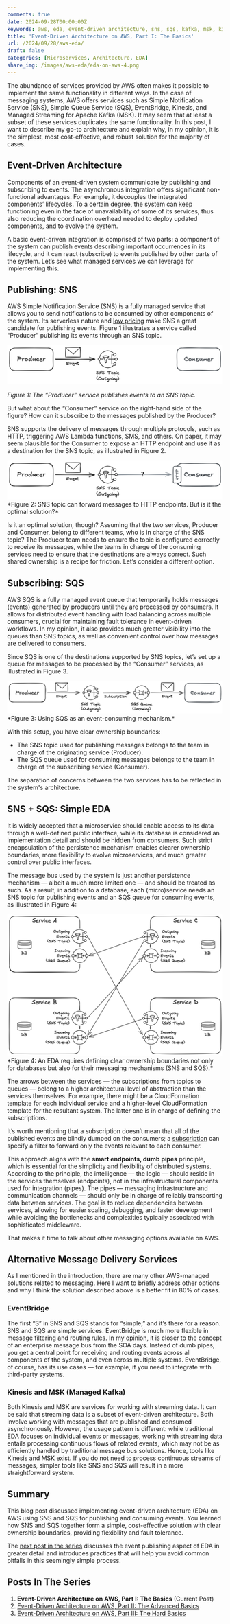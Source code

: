 ```yaml
---
comments: true
date: 2024-09-28T00:00:00Z
keywords: aws, eda, event-driven architecture, sns, sqs, kafka, msk, kinesis, microservices, event-driven, architecture, design principles, engineering, design, software, architecture
title: 'Event-Driven Architecture on AWS, Part I: The Basics'
url: /2024/09/28/aws-eda/
draft: false
categories: [Microservices, Architecture, EDA]
share_img: /images/aws-eda/eda-on-aws-4.png
---
```


The abundance of services provided by AWS often makes it possible to implement the same functionality in different ways. In the case of messaging systems, AWS offers services such as Simple Notification Service (SNS), Simple Queue Service (SQS), EventBridge, Kinesis, and Managed Streaming for Apache Kafka (MSK). It may seem that at least a subset of these services duplicates the same functionality. In this post, I want to describe my go-to architecture and explain why, in my opinion, it is the simplest, most cost-effective, and robust solution for the majority of cases.

## Event-Driven Architecture
Components of an event-driven system communicate by publishing and subscribing to events. The asynchronous integration offers significant non-functional advantages. For example, it decouples the integrated components’ lifecycles. To a certain degree, the system can keep functioning even in the face of unavailability of some of its services, thus also reducing the coordination overhead needed to deploy updated components, and to evolve the system.

A basic event-driven integration is comprised of two parts: a component of the system can publish events describing important occurrences in its lifecycle, and it can react (subscribe) to events published by other parts of the system. Let’s see what managed services we can leverage for implementing this.

<!--more-->

## Publishing: SNS
AWS Simple Notification Service (SNS) is a fully managed service that allows you to send notifications to be consumed by other components of the system. Its serverless nature and [low pricing](https://aws.amazon.com/sns/pricing/) make SNS a great candidate for publishing events. Figure 1 illustrates a service called “Producer” publishing its events through an SNS topic. 

<img src="/images/aws-eda/eda-on-aws-1.png" alt="The “Producer” service publishes events to an SNS topic" />

*Figure 1: The “Producer” service publishes events to an SNS topic.*

But what about the “Consumer” service on the right-hand side of the figure? How can it subscribe to the messages published by the Producer? 

SNS supports the delivery of messages through multiple protocols, such as HTTP, triggering AWS Lambda functions, SMS, and others. On paper, it may seem plausible for the Consumer to expose an HTTP endpoint and use it as a destination for the SNS topic, as illustrated in Figure 2.

<img src="/images/aws-eda/eda-on-aws-2.png" alt="SNS topic can forward messages to HTTP endpoints. But is it the optimal solution?" />
*Figure 2: SNS topic can forward messages to HTTP endpoints. But is it the optimal solution?*

Is it an optimal solution, though? Assuming that the two services, Producer and Consumer, belong to different teams, who is in charge of the SNS topic? The Producer team needs to ensure the topic is configured correctly to receive its messages, while the teams in charge of the consuming services need to ensure that the destinations are always correct. Such shared ownership is a recipe for friction. Let’s consider a different option.

## Subscribing: SQS
AWS SQS is a fully managed event queue that temporarily holds messages (events) generated by producers until they are processed by consumers. It allows for distributed event handling with load balancing across multiple consumers, crucial for maintaining fault tolerance in event-driven workflows. In my opinion, it also provides much greater visibility into the queues than SNS topics, as well as convenient control over how messages are delivered to consumers.

Since SQS is one of the destinations supported by SNS topics, let’s set up a queue for messages to be processed by the “Consumer” services, as illustrated in Figure 3.

<img src="/images/aws-eda/eda-on-aws-3.png" alt="Using SQS as an event-consuming mechanism" />
*Figure 3: Using SQS as an event-consuming mechanism.*

With this setup, you have clear ownership boundaries:

* The SNS topic used for publishing messages belongs to the team in charge of the originating service (Producer).
* The SQS queue used for consuming messages belongs to the team in charge of the subscribing service (Consumer).

The separation of concerns between the two services has to be reflected in the system's architecture.

## SNS + SQS: Simple EDA
It is widely accepted that a microservice should enable access to its data through a well-defined public interface, while its database is considered an implementation detail and should be hidden from consumers. Such strict encapsulation of the persistence mechanism enables clearer ownership boundaries, more flexibility to evolve microservices, and much greater control over public interfaces.

The message bus used by the system is just another persistence mechanism — albeit a much more limited one — and should be treated as such. As a result, in addition to a database, each (micro)service needs an SNS topic for publishing events and an SQS queue for consuming events, as illustrated in Figure 4:

<img src="/images/aws-eda/eda-on-aws-4.png" alt="An EDA requires defining clear ownership boundaries not only for databases but also for their messaging mechanisms (SNS and SQS)" />
*Figure 4: An EDA requires defining clear ownership boundaries not only for databases but also for their messaging mechanisms (SNS and SQS).*

The arrows between the services — the subscriptions from topics to queues — belong to a higher architectural level of abstraction than the services themselves. For example, there might be a CloudFormation template for each individual service and a higher-level CloudFormation template for the resultant system. The latter one is in charge of defining the subscriptions.

It’s worth mentioning that a subscription doesn’t mean that all of the published events are blindly dumped on the consumers; a [subscription](https://docs.aws.amazon.com/sns/latest/dg/message-filtering-apply.html) can specify a filter to forward only the events relevant to each consumer.

This approach aligns with the **smart endpoints, dumb pipes** principle, which is essential for the simplicity and flexibility of distributed systems. According to the principle, the intelligence — the logic — should reside in the services themselves (endpoints), not in the infrastructural components used for integration (pipes). The pipes — messaging infrastructure and communication channels — should only be in charge of reliably transporting data between services. The goal is to reduce dependencies between services, allowing for easier scaling, debugging, and faster development while avoiding the bottlenecks and complexities typically associated with sophisticated middleware.

That makes it time to talk about other messaging options available on AWS.

## Alternative Message Delivery Services
As I mentioned in the introduction, there are many other AWS-managed solutions related to messaging. Here I want to briefly address other options and why I think the solution described above is a better fit in 80% of cases.

### EventBridge
The first “S” in SNS and SQS stands for “simple,” and it’s there for a reason. SNS and SQS are simple services. EventBridge is much more flexible in message filtering and routing rules. In my opinion, it is closer to the concept of an enterprise message bus from the SOA days. Instead of dumb pipes, you get a central point for receiving and routing events across all components of the system, and even across multiple systems. EventBridge, of course, has its use cases — for example, if you need to integrate with third-party systems.

### Kinesis and MSK (Managed Kafka)
Both Kinesis and MSK are services for working with streaming data. It can be said that streaming data is a subset of event-driven architecture. Both involve working with messages that are published and consumed asynchronously. However, the usage pattern is different: while traditional EDA focuses on individual events or messages, working with streaming data entails processing continuous flows of related events, which may not be as efficiently handled by traditional message bus solutions. Hence, tools like Kinesis and MSK exist. If you do not need to process continuous streams of messages, simpler tools like SNS and SQS will result in a more straightforward system.

## Summary
This blog post discussed implementing event-driven architecture (EDA) on AWS using SNS and SQS for publishing and consuming events. You learned how SNS and SQS together form a simple, cost-effective solution with clear ownership boundaries, providing flexibility and fault tolerance.

The [next post in the series](/2024/10/12/aws-eda-ii/) discusses the event publishing aspect of EDA in greater detail and introduces practices that will help you avoid common pitfalls in this seemingly simple process.

## Posts In The Series

1. **Event-Driven Architecture on AWS, Part I: The Basics** (Current Post)
2. [Event-Driven Architecture on AWS, Part II: The Advanced Basics](/2024/10/12/aws-eda-ii/)
3. [Event-Driven Architecture on AWS, Part III: The Hard Basics](/2024/10/13/aws-eda-iii/)